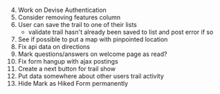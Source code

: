 4.  Work on Devise Authentication
6.  Consider removing features column
7.  User can save the trail to one of their lists
    - validate trail hasn't already been saved to list and post error if so
8.  See if possible to put a map with pinpointed location
10. Fix api data on directions
13. Mark questions/answers on welcome page as read?
14. Fix form hangup with ajax postings
15. Create a next button for trail show
16. Put data somewhere about other users trail activity
19. Hide Mark as Hiked Form permanently
